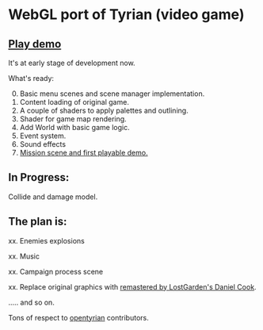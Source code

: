WebGL port of Tyrian (video game)
================================
[Play demo](https://ololoken.github.io/webgltyrian/)
---
It's at early stage of development now.

What's ready:

0. Basic menu scenes and scene manager implementation.
1. Content loading of original game.
2. A couple of shaders to apply palettes and outlining.
3. Shader for game map rendering.
4. Add World with basic game logic.
5. Event system.
6. Sound effects
7. [Mission scene and first playable demo.](https://ololoken.github.io/webgltyrian/)

In Progress:
-----------
Collide and damage model.

The plan is:
-----------
xx. Enemies explosions

xx. Music

xx. Campaign process scene

xx. Replace original graphics with [remastered by LostGarden's Daniel Cook](https://opengameart.org/content/remastered-tyrian-graphics-0).

..... and so on.

Tons of respect to [opentyrian](https://github.com/opentyrian/opentyrian) contributors. 

